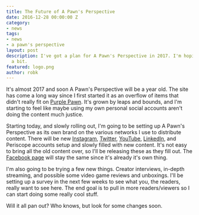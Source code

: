 ```yaml
---
title: The Future of A Pawn's Perspective
date: 2016-12-28 00:00:00 Z
category:
- news
tags:
- news
- a pawn's perspective
layout: post
description: I've got a plan for A Pawn's Perspective in 2017. I'm hoping to expand
  a bit.
featured: logo.png
author: robk
---
```


It's almost 2017 and soon A Pawn's Perspective will be a year old. The site has come a long way since I first started it as an overflow of items that didn't really fit on [Purple Pawn](http://purplepawn.com). It's grown by leaps and bounds, and I'm starting to feel like maybe using my own personal social accounts aren't doing the content much justice.

Starting today, and slowly rolling out, I'm going to be setting up A Pawn's Perspective as its own brand on the various networks I use to distribute content. There will be new [Instagram](https://www.instagram.com/pawnsperspective/), [Twitter](https://twitter.com/perspectivepawn), [YouTube](https://www.youtube.com/channel/UCn0oN0SslDDS5Od5usgJ9fw), [LinkedIn](https://www.linkedin.com/company/11005917), and Periscope accounts setup and slowly filled with new content. It's not easy to bring all the old content over, so I'll be releasing these as they fill out. The [Facebook page](https://www.facebook.com/pawnsperspective) will stay the same since it's already it's own thing.

I'm also going to be trying a few new things. Creator interviews, in-depth streaming, and possible some video game reviews and unboxings. I'll be setting up a survey in the next few weeks to see what you, the readers, really want to see here. The end goal is to pull in more readers/viewers so I can start doing some really cool stuff.

Will it all pan out? Who knows, but look for some changes soon.
